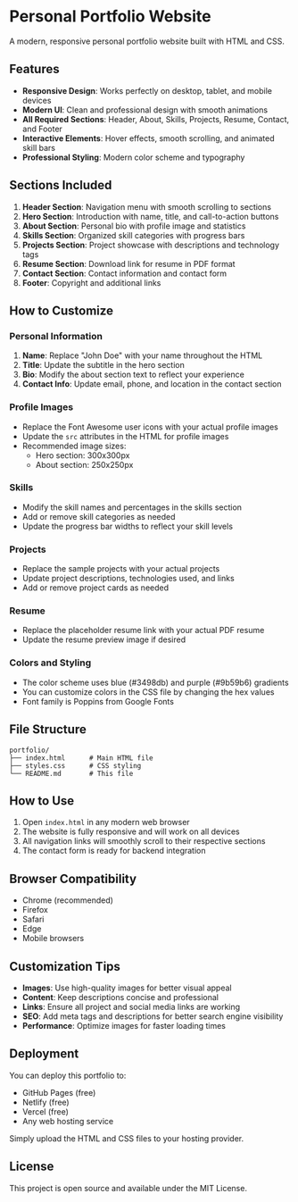 # Personal Portfolio Website

A modern, responsive personal portfolio website built with HTML and CSS.

## Features

- **Responsive Design**: Works perfectly on desktop, tablet, and mobile devices
- **Modern UI**: Clean and professional design with smooth animations
- **All Required Sections**: Header, About, Skills, Projects, Resume, Contact, and Footer
- **Interactive Elements**: Hover effects, smooth scrolling, and animated skill bars
- **Professional Styling**: Modern color scheme and typography

## Sections Included

1. **Header Section**: Navigation menu with smooth scrolling to sections
2. **Hero Section**: Introduction with name, title, and call-to-action buttons
3. **About Section**: Personal bio with profile image and statistics
4. **Skills Section**: Organized skill categories with progress bars
5. **Projects Section**: Project showcase with descriptions and technology tags
6. **Resume Section**: Download link for resume in PDF format
7. **Contact Section**: Contact information and contact form
8. **Footer**: Copyright and additional links

## How to Customize

### Personal Information
1. **Name**: Replace "John Doe" with your name throughout the HTML
2. **Title**: Update the subtitle in the hero section
3. **Bio**: Modify the about section text to reflect your experience
4. **Contact Info**: Update email, phone, and location in the contact section

### Profile Images
- Replace the Font Awesome user icons with your actual profile images
- Update the `src` attributes in the HTML for profile images
- Recommended image sizes:
  - Hero section: 300x300px
  - About section: 250x250px

### Skills
- Modify the skill names and percentages in the skills section
- Add or remove skill categories as needed
- Update the progress bar widths to reflect your skill levels

### Projects
- Replace the sample projects with your actual projects
- Update project descriptions, technologies used, and links
- Add or remove project cards as needed

### Resume
- Replace the placeholder resume link with your actual PDF resume
- Update the resume preview image if desired

### Colors and Styling
- The color scheme uses blue (#3498db) and purple (#9b59b6) gradients
- You can customize colors in the CSS file by changing the hex values
- Font family is Poppins from Google Fonts

## File Structure

```
portfolio/
├── index.html      # Main HTML file
├── styles.css      # CSS styling
└── README.md       # This file
```

## How to Use

1. Open `index.html` in any modern web browser
2. The website is fully responsive and will work on all devices
3. All navigation links will smoothly scroll to their respective sections
4. The contact form is ready for backend integration

## Browser Compatibility

- Chrome (recommended)
- Firefox
- Safari
- Edge
- Mobile browsers

## Customization Tips

- **Images**: Use high-quality images for better visual appeal
- **Content**: Keep descriptions concise and professional
- **Links**: Ensure all project and social media links are working
- **SEO**: Add meta tags and descriptions for better search engine visibility
- **Performance**: Optimize images for faster loading times

## Deployment

You can deploy this portfolio to:
- GitHub Pages (free)
- Netlify (free)
- Vercel (free)
- Any web hosting service

Simply upload the HTML and CSS files to your hosting provider.

## License

This project is open source and available under the MIT License. 